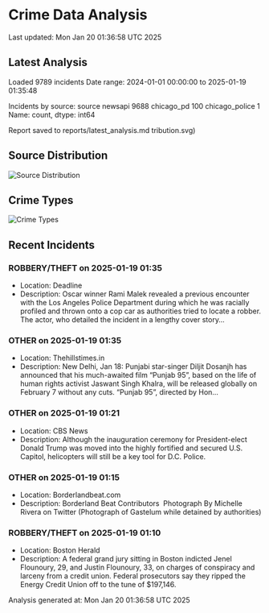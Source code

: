 # Crime Data Analysis
Last updated: Mon Jan 20 01:36:58 UTC 2025

## Latest Analysis

Loaded 9789 incidents
Date range: 2024-01-01 00:00:00 to 2025-01-19 01:35:48

Incidents by source:
source
newsapi           9688
chicago_pd         100
chicago_police       1
Name: count, dtype: int64

Report saved to reports/latest_analysis.md
tribution.svg)

## Source Distribution
![Source Distribution](images/source_distribution.svg)

## Crime Types
![Crime Types](images/crime_types.svg)

## Recent Incidents

### ROBBERY/THEFT on 2025-01-19 01:35
- Location: Deadline
- Description: Oscar winner Rami Malek revealed a previous encounter with the Los Angeles Police Department during which he was racially profiled and thrown onto a cop car as authorities tried to locate a robber. The actor, who detailed the incident in a lengthy cover story…


### OTHER on 2025-01-19 01:35
- Location: Thehillstimes.in
- Description: New Delhi, Jan 18: Punjabi star-singer Diljit Dosanjh has announced that his much-awaited film “Punjab 95”, based on the life of human rights activist Jaswant Singh Khalra, will be released globally on February 7 without any cuts. “Punjab 95”, directed by Hon…


### OTHER on 2025-01-19 01:21
- Location: CBS News
- Description: Although the inauguration ceremony for President-elect Donald Trump was moved​ into the highly fortified and secured U.S. Capitol, helicopters will still be a key tool for D.C. Police.


### OTHER on 2025-01-19 01:15
- Location: Borderlandbeat.com
- Description: Borderland Beat Contributors  Photograph By Michelle Rivera  on Twitter (Photograph of Gastelum while detained by authorities)


### ROBBERY/THEFT on 2025-01-19 01:10
- Location: Boston Herald
- Description: A federal grand jury sitting in Boston indicted Jenel Flounoury, 29, and Justin Flounoury, 33, on charges of conspiracy and larceny from a credit union. Federal prosecutors say they ripped the Energy Credit Union off to the tune of $197,146.

Analysis generated at: Mon Jan 20 01:36:58 UTC 2025
